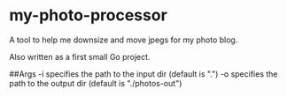 # my-photo-processor
A tool to help me downsize and move jpegs for my photo blog. 

Also written as a first small Go project.

##Args 
-i specifies the path to the input dir (default is ".")
-o specifies the path to the output dir (default is "./photos-out")

